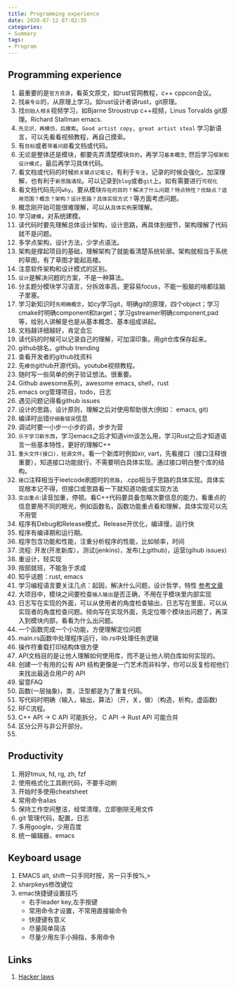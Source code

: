 ```yaml
---
title: Programming experience
date: 2020-07-12 07:02:35
categories:
- Summary
tags:
- Program
---
```


## Programming experience
1. 最重要的是`官方资源`，看英文原文，如rust官网教程，c++ cppcon会议。
1. 找`最专业`的，从原理上学习。如rust设计者讲rust，git原理。
1. 找`创始人相关`视频学习，如Bjarne Stroustrup c++视频，Linus Torvalds git原理。Richard Stallman emacs.
1. `先见识，再模仿，后摸索`。`Good artist copy, great artist steal` 学习新语言，可以先看看视频教程，再自己摸索。
1. 有`目标`或者`带着问题`看文档或代码。
1. 无论是整体还是模块，都要先弄清楚模块`目的`，再学习`基本概念`, 然后学习`框架和设计模式`，最后再学习具体代码。
1. 看文档或代码的时候`抓关键点记笔记`，有利于`专注`，记录的时候会强化，加深理解，也有利于`新思路涌现`。可以记录到`blog`或者`git`上。如有需要进行`可视化`
1. 看文档代码先问`why`。要从模块`存在的目的？解决了什么问题？特点特性？优缺点？适用范围？概念？架构？设计思路？具体实现方式？`等方面考虑问题。
1. 概念刚开始可能很难理解，可以从`具体实例`来理解。
1. 学习`建模`，对系统建模。
1. 读代码时要先理解总体设计架构，设计思路，再具体到细节，架构理解了代码就不是问题。
1. 多学点架构，设计方法，少学点语法。
1. 架构是撑起项目的基础，理解架构了就能看清楚系统轮廓。架构就相当于系统的草图，有了草图才能起高楼。
1. 注意软件架构和设计模式的区别。
1. `设计`是解决问题的方案，不是一种算法。
1. 分主题分模块学习语言，分拆效率高，更容易focus，不能一股脑的啥都往脑子里塞。
1. 学习新知识时`先明确概念`，如cy学习git，明确git的原理，四个object；学习cmake时明确component和target；学习gstreamer明确component,pad等，给别人讲解是也是从基本概念、基本组成讲起。
1. 文档越详细越好，肯定会忘
1. 读代码的时候可以记录自己的理解，可加深印象。用git仓库保存起来。
1. github排名，github trending
1. 查看开发者的github找资料
1. 先`模仿`github开源代码。youtube视频教程。
1. 随时写一些简单的例子验证想法。很重要。
1. Github awesome系列，awesome emacs, shell，rust
1. emacs org管理项目，todo，日志
1. 遇见问题记得看github issues
1. 设计的思路，设计原则，理解之后对使用帮助很大(例如： emacs, git)
1. 编译时出错`仔细看错误`信息
1. 调试时要一小步一小步的调，步步为营
1. `乐于学习新东西`，学习emacs之后才知道vim该怎么用，学习Rust之后才知道语言一些基本特性，更好的理解C++
1. `重头文件(接口)，轻源文件`。看一个新库时例如xir, vart，先看接口（接口注释很重要），知道接口功能就行，不需要明白具体实现。通过接口明白整个库的结构。
1. `接口`注释相当于leetcode刷题时的`思路`，.cpp相当于思路的具体实现。具体实现根本记不得，但接口或思路看一下就知道功能或实现方法
1. `突出重点`:读音加重，停顿。看C++代码要具备忽略次要信息的能力，看重点的信息要用不同的眼光，例如函数名，函数功能重点看和理解，具体实现可以先不用管
1. 程序有Debug和Release模式，Release开优化，编译慢，运行快
1. 程序有编译期和运行期。
1. 程序包含功能和性能，注重分析程序的性能，比如帧率，时间
1. 流程: 开发(开发新库），测试(jenkins)，发布(上github)，运营(gihub issues)
1. 重设计，轻实现
1. 按部就班，不能急于求成
1. 知乎话题：rust, emacs
1. 学习编程语言要关注几点：起因，解决什么问题，设计哲学，特性 [参考文章](https://www.infoq.cn/article/Uugi_eIJusEka1aSPmQM)
1. 大项目中，模块之间要检查`输入输出`是否正确，不用在乎模块里内部实现
1. 日志写在实现的外面，可以从使用者的角度检查输出，日志写在里面，可以从实现者的角度检查问题。倾向写在实现外面，先定位哪个模块出问题了，再深入到模块内部，看看为什么出问题。
1. 一个函数完成一个小功能，方便理解定位问题
1. main.rs函数中处理程序运行，lib.rs中处理任务逻辑
1. 操作符重载打印结构体很方便
1. API文档目的是让他人理解如何使用库，而不是让他人明白库如何实现的。
1. 创建一个有用的公有 API 结构更像是一门艺术而非科学，你可以反复检视他们来找出最适合用户的 API
1. 留意FAQ
1. 函数(一层抽象)，类，泛型都是为了重复代码。
1. 写代码时明确（输入，输出，算法）（开，关，做）（构造，析构，虚函数)
1. RFC流程。
1. C++ API -> C API 可能拆分， C API -> Rust API 可能合并
1. 区分公开与非公开部分。
1.


## Productivity
1. 用好tmux, fd, rg, zh, fzf
1. 使用格式化工具刷代码，不要手动刷
1. 开始时多使用cheatsheet
1. 常用命令alias
1. 保持工作空间整洁，经常清理，立即删除无用文件
1. git 管理代码，配置，日志
1. 多用google，少用百度
1. 统一编辑器，emacs

## Keyboard usage
1. EMACS alt, shift一只手同时按，另一只手按%,>
1. sharpkeys修改键位
1. emac快捷键设置技巧
    - 右手leader key,左手按键
    - 常用命令才设置，不常用直接输命令
    - 快捷键有意义
    - 尽量简单简洁
    - 尽量少用左手小拇指，多用命令

## Links
1. [Hacker laws](https://github.com/dwmkerr/hacker-laws)
